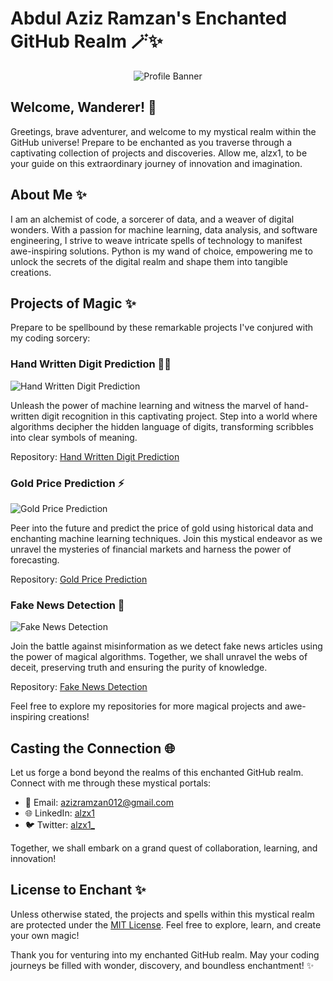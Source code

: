 # Abdul Aziz Ramzan's Enchanted GitHub Realm 🪄✨

<div align="center">
  <img src="https://github.com/alzx1/alzx1/blob/main/assets/profile-banner.png" alt="Profile Banner">
</div>

## Welcome, Wanderer! 🌟

Greetings, brave adventurer, and welcome to my mystical realm within the GitHub universe! Prepare to be enchanted as you traverse through a captivating collection of projects and discoveries. Allow me, alzx1, to be your guide on this extraordinary journey of innovation and imagination.

## About Me ✨

I am an alchemist of code, a sorcerer of data, and a weaver of digital wonders. With a passion for machine learning, data analysis, and software engineering, I strive to weave intricate spells of technology to manifest awe-inspiring solutions. Python is my wand of choice, empowering me to unlock the secrets of the digital realm and shape them into tangible creations.

## Projects of Magic ✨

Prepare to be spellbound by these remarkable projects I've conjured with my coding sorcery:

### Hand Written Digit Prediction 🧙‍♂️

![Hand Written Digit Prediction](https://github.com/alzx1/Hand-Written-Digit-Prediction/raw/main/assets/banner.png)

Unleash the power of machine learning and witness the marvel of hand-written digit recognition in this captivating project. Step into a world where algorithms decipher the hidden language of digits, transforming scribbles into clear symbols of meaning.

Repository: [Hand Written Digit Prediction](https://github.com/alzx1/Hand-Written-Digit-Prediction)

### Gold Price Prediction ⚡️

![Gold Price Prediction](https://github.com/alzx1/Gold-Price-Prediction/raw/main/assets/banner.png)

Peer into the future and predict the price of gold using historical data and enchanting machine learning techniques. Join this mystical endeavor as we unravel the mysteries of financial markets and harness the power of forecasting.

Repository: [Gold Price Prediction](https://github.com/alzx1/Gold-Price-Prediction)

### Fake News Detection 📰

![Fake News Detection](https://github.com/alzx1/Fake-News-Detection/raw/main/assets/banner.png)

Join the battle against misinformation as we detect fake news articles using the power of magical algorithms. Together, we shall unravel the webs of deceit, preserving truth and ensuring the purity of knowledge.

Repository: [Fake News Detection](https://github.com/alzx1/Fake-News-Detection)

Feel free to explore my repositories for more magical projects and awe-inspiring creations!

## Casting the Connection 🌐

Let us forge a bond beyond the realms of this enchanted GitHub realm. Connect with me through these mystical portals:

- 📧 Email: [azizramzan012@gmail.com](mailto:azizramzan012@gmail.com)
- 🌐 LinkedIn: [alzx1](https://www.linkedin.com/in/alzx1)
- 🐦 Twitter: [alzx1_](https://twitter.com/alzx1_)


Together, we shall embark on a grand quest of collaboration, learning, and innovation!

## License to Enchant ✨

Unless otherwise stated, the projects and spells within this mystical realm are protected under the [MIT License](LICENSE). Feel free to explore, learn, and create your own magic!

Thank you for venturing into my enchanted GitHub realm. May your coding journeys be filled with wonder, discovery, and boundless enchantment! ✨
